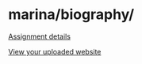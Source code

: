 # marina/biography/

[Assignment details](/homework/biography)

[View your uploaded website](http://cfc2017.mpaulweeks.com/students/marina/biography/)
